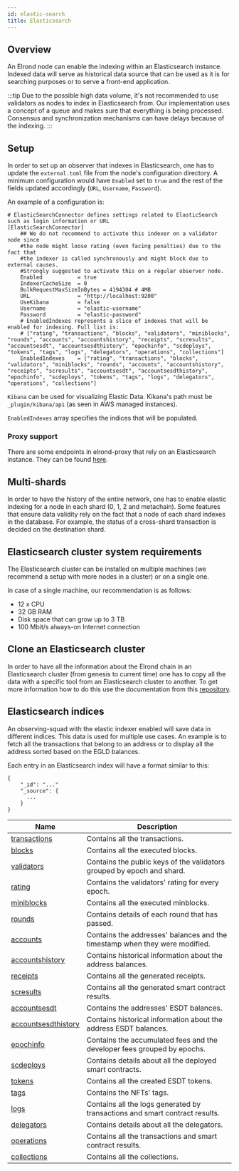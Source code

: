 ```yaml
---
id: elastic-search
title: Elasticsearch
---
```


## Overview

An Elrond node can enable the indexing within an Elasticsearch instance. Indexed data will serve as historical data source
that can be used as it is for searching purposes or to serve a front-end application.

:::tip
Due to the possible high data volume, it's not recommended to use validators as nodes to index in Elasticsearch from.
Our implementation uses a concept of a queue and makes sure that everything is being processed. Consensus and synchronization mechanisms can have delays because of the indexing.
:::

## Setup

In order to set up an observer that indexes in Elasticsearch, one has to update the `external.toml` file from the node's 
configuration directory. A minimum configuration would have `Enabled` set to `true` and the rest of the fields updated 
accordingly (`URL`, `Username`, `Password`). 

An example of a configuration is:

```
# ElasticSearchConnector defines settings related to ElasticSearch such as login information or URL
[ElasticSearchConnector]
    ## We do not recommend to activate this indexer on a validator node since
    #the node might loose rating (even facing penalties) due to the fact that
    #the indexer is called synchronously and might block due to external causes.
    #Strongly suggested to activate this on a regular observer node.
    Enabled           = true
    IndexerCacheSize  = 0
    BulkRequestMaxSizeInBytes = 4194304 # 4MB
    URL               = "http://localhost:9200"
    UseKibana         = false
    Username          = "elastic-username"
    Password          = "elastic-password"
    # EnabledIndexes represents a slice of indexes that will be enabled for indexing. Full list is:
    # ["rating", "transactions", "blocks", "validators", "miniblocks", "rounds", "accounts", "accountshistory", "receipts", "scresults", "accountsesdt", "accountsesdthistory", "epochinfo", "scdeploys", "tokens", "tags", "logs", "delegators", "operations", "collections"]
    EnabledIndexes    = ["rating", "transactions", "blocks", "validators", "miniblocks", "rounds", "accounts", "accountshistory", "receipts", "scresults", "accountsesdt", "accountsesdthistory", "epochinfo", "scdeploys", "tokens", "tags", "logs", "delegators", "operations", "collections"]
```

`Kibana` can be used for visualizing Elastic Data. Kikana's path must be `_plugin/kibana/api` (as seen in AWS managed instances).

`EnabledIndexes` array specifies the indices that will be populated. 

### Proxy support

There are some endpoints in elrond-proxy that rely on an Elasticsearch instance. They can be found [here](/sdk-and-tools/proxy#dependency-on-elastic-search).

## Multi-shards

In order to have the history of the entire network, one has to enable elastic indexing for a node in each shard (0, 1, 2 and metachain).
Some features that ensure data validity rely on the fact that a node of each shard indexes in the database. For example, the status
of a cross-shard transaction is decided on the destination shard.

## Elasticsearch cluster system requirements

The Elasticsearch cluster can be installed on multiple machines (we recommend a setup with more nodes in a cluster) or on a single one.

In case of a single machine, our recommendation is as follows:

- 12 x CPU
- 32 GB RAM
- Disk space that can grow up to 3 TB
- 100 Mbit/s always-on Internet connection

## Clone an Elasticsearch cluster

In order to have all the information about the Elrond chain in an Elasticsearch cluster (from genesis to current time) one has to copy all the data with a specific tool from an Elasticsearch cluster to another.
To get more information how to do this use the documentation from this [repository](https://github.com/ElrondNetwork/elrond-tools-go/tree/main/elasticreindexer).


## Elasticsearch indices 

An observing-squad with the elastic indexer enabled will save data in different indices. This data is used for multiple use cases. An example is to fetch all the 
transactions that belong to an address or to display all the address sorted based on the EGLD balances.

Each entry in an Elasticsearch index will have a format similar to this:

```
{
    "_id": "..."
    "_source": {
      ...
    }
}
```

| Name                                                               | Description                                                                 |
|--------------------------------------------------------------------|-----------------------------------------------------------------------------|
| [transactions](/sdk-and-tools/indices/es-index-transactions)       | Contains all the transactions.                                              |
| [blocks](/sdk-and-tools/indices/es-index-blocks)                   | Contains all the executed blocks.                                           |
| [validators](/sdk-and-tools/indices/es-index-validators)           | Contains the public keys of the validators grouped by epoch and shard.      |
| [rating](/sdk-and-tools/indices/es-index-rating)                   | Contains the validators' rating for every epoch.                            |
| [miniblocks](/sdk-and-tools/indices/es-index-miniblocks)           | Contains all the executed minblocks.                                        |
| [rounds](/sdk-and-tools/indices/es-index-rounds)                   | Contains details of each round that has passed.                             |
| [accounts](/sdk-and-tools/indices/es-index-accounts)               | Contains the addresses' balances and the timestamp when they were modified. | 
| [accountshistory](/sdk-and-tools/indices/es-index-accountshistory) | Contains historical information about the address balances.                 |
| [receipts](/sdk-and-tools/indices/es-index-receipts)               | Contains all the generated receipts.                                        |
| [scresults](/sdk-and-tools/indices/es-index-scresults)             | Contains all the generated smart contract results.                          |
| [accountsesdt](/)                                                  | Contains the addresses' ESDT balances.                                      |
| [accountsesdthistory](/)                                           | Contains historical information about the address ESDT balances.            |
| [epochinfo](/)                                                     | Contains the accumulated fees and the developer fees grouped by epochs.     |
| [scdeploys](/)                                                     | Contains details about all the deployed smart contracts.                    |
| [tokens](/)                                                        | Contains all the created ESDT tokens.                                       |
| [tags](/)                                                          | Contains the NFTs' tags.                                                    |
| [logs](/)                                                          | Contains all the logs generated by transactions and smart contract results. |
| [delegators](/)                                                    | Contains details about all the delegators.                                  |
| [operations](/)                                                    | Contains all the transactions and smart contract results.                   |
| [collections](/)                                                   | Contains all the collections.                                               |

